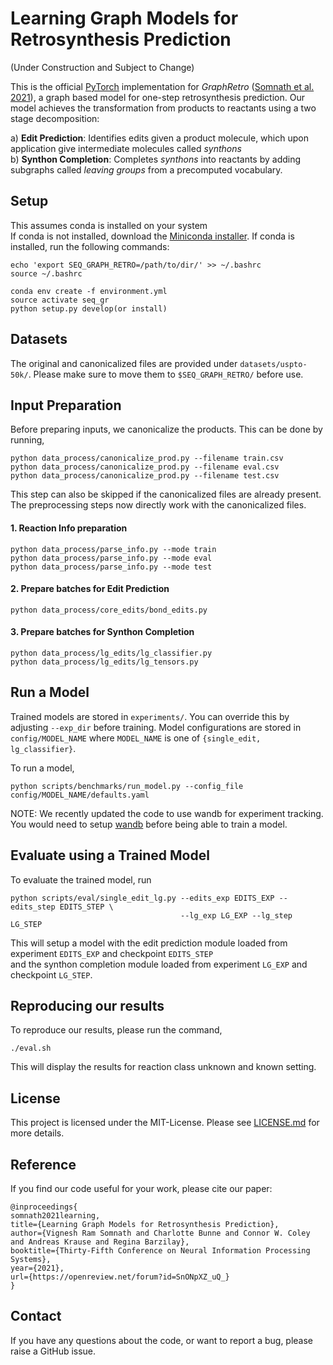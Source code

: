 # Learning Graph Models for Retrosynthesis Prediction

(Under Construction and Subject to Change)

This is the official [PyTorch](https://pytorch.org/) implementation for _GraphRetro_ ([Somnath et al. 2021](https://openreview.net/pdf?id=SnONpXZ_uQ_)), a graph based model for one-step retrosynthesis prediction. Our model achieves the transformation from products to reactants using a two stage decomposition: 

a) __Edit Prediction__: Identifies edits given a product molecule, which upon application give intermediate molecules called _synthons_\
b) __Synthon Completion__: Completes _synthons_ into reactants by adding subgraphs called _leaving groups_ from a precomputed vocabulary. 

## Setup

This assumes conda is installed on your system \
If conda is not installed, download the [Miniconda installer](https://docs.conda.io/en/latest/miniconda.html#).
If conda is installed, run the following commands:

```
echo 'export SEQ_GRAPH_RETRO=/path/to/dir/' >> ~/.bashrc
source ~/.bashrc

conda env create -f environment.yml
source activate seq_gr
python setup.py develop(or install)
```

## Datasets
The original and canonicalized files are provided under `datasets/uspto-50k/`. Please make sure to move them to `$SEQ_GRAPH_RETRO/` before use.

## Input Preparation

Before preparing inputs, we canonicalize the products. This can be done by running,

```
python data_process/canonicalize_prod.py --filename train.csv
python data_process/canonicalize_prod.py --filename eval.csv
python data_process/canonicalize_prod.py --filename test.csv
```
This step can also be skipped if the canonicalized files are already present.
The preprocessing steps now directly work with the canonicalized files.

#### 1. Reaction Info preparation
```
python data_process/parse_info.py --mode train
python data_process/parse_info.py --mode eval
python data_process/parse_info.py --mode test
```

#### 2. Prepare batches for Edit Prediction
```
python data_process/core_edits/bond_edits.py
```

#### 3. Prepare batches for Synthon Completion
```
python data_process/lg_edits/lg_classifier.py
python data_process/lg_edits/lg_tensors.py
```

## Run a Model
Trained models are stored in `experiments/`. You can override this by adjusting `--exp_dir` before training.
Model configurations are stored in `config/MODEL_NAME` 
where `MODEL_NAME` is one of `{single_edit, lg_classifier}`.

To run a model, 
```
python scripts/benchmarks/run_model.py --config_file config/MODEL_NAME/defaults.yaml
```
NOTE: We recently updated the code to use wandb for experiment tracking. You would need to setup [wandb](https://docs.wandb.ai/quickstart) before being able to train a model.

## Evaluate using a Trained Model

To evaluate the trained model, run
```
python scripts/eval/single_edit_lg.py --edits_exp EDITS_EXP --edits_step EDITS_STEP \
                                      --lg_exp LG_EXP --lg_step LG_STEP
```
This will setup a model with the edit prediction module loaded from experiment `EDITS_EXP` and checkpoint `EDITS_STEP` \
and the synthon completion module loaded from experiment `LG_EXP` and checkpoint `LG_STEP`.

## Reproducing our results
To reproduce our results, please run the command,
```
./eval.sh
```
This will display the results for reaction class unknown and known setting.

## License
This project is licensed under the MIT-License. Please see [LICENSE.md](https://github.com/vsomnath/graphretro/blob/main/LICENSE.md) for more details.

## Reference
If you find our code useful for your work, please cite our paper:
```
@inproceedings{
somnath2021learning,
title={Learning Graph Models for Retrosynthesis Prediction},
author={Vignesh Ram Somnath and Charlotte Bunne and Connor W. Coley and Andreas Krause and Regina Barzilay},
booktitle={Thirty-Fifth Conference on Neural Information Processing Systems},
year={2021},
url={https://openreview.net/forum?id=SnONpXZ_uQ_}
}
```

## Contact
If you have any questions about the code, or want to report a bug, please raise a GitHub issue.

